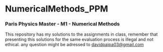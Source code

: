 # NumericalMethods_PPM
### Paris Physics Master - M1 - Numerical Methods
This repository has my solutions to the assignments in class, remember that presenting this solutions for the same evaluation process is illegal and not ethical.
any question might be adressed to davidpaipa03@gmail.com

